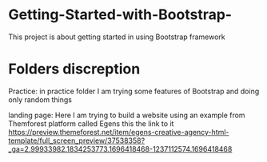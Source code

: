 # Getting-Started-with-Bootstrap-
This project is about getting started in using Bootstrap framework 
 
# Folders discreption 

Practice: 
in practice folder I am trying some features of Bootstrap and doing only random things 

landing page: 
Here I am trying to build a website using an example from Themforest platform called Egens this the link to it https://preview.themeforest.net/item/egens-creative-agency-html-template/full_screen_preview/37538358?_ga=2.99933982.1834253773.1696418468-1237112574.1696418468